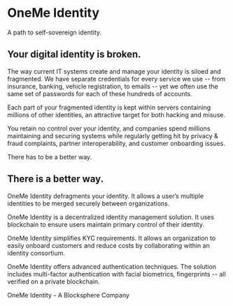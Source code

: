 # OneMe Identity
A path to self-sovereign identity.

## Your digital identity is broken.

The way current IT systems create and manage your identity is siloed and fragmented. We have separate credentials for every service we use -- from insurance, banking, vehicle registration, to emails -- yet we often use the same set of passwords for each of these hundreds of accounts. 

Each part of your fragmented identity is kept within servers containing millions of other identities, an attractive target for both hacking and misuse.

You retain no control over your identity, and companies spend millions maintaining and securing systems while regularly getting hit by privacy & fraud complaints, partner interoperability, and customer onboarding issues.

There has to be a better way.

## There is a better way.

OneMe Identity defragments your identity. It allows a user’s multiple identities to be merged securely between organizations.

OneMe Identity is a decentralized identity management solution. It uses blockchain to ensure users maintain primary control of their identity.

OneMe Identity simplifies KYC requirements. It allows an organization to easily onboard customers and reduce costs by collaborating within an identity consortium.

OneMe Identity offers advanced authentication techniques. The solution includes multi-factor authentication with facial biometrics, fingerprints -- all verified on a private blockchain. 

OneMe Identity - A Blocksphere Company
